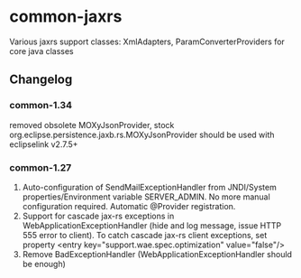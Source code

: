 # common-jaxrs
Various jaxrs support classes: XmlAdapters, ParamConverterProviders for core java classes

## Changelog

### common-1.34
removed obsolete MOXyJsonProvider, stock org.eclipse.persistence.jaxb.rs.MOXyJsonProvider should be used
with eclipselink v2.7.5+

### common-1.27
1. Auto-configuration of SendMailExceptionHandler from JNDI/System properties/Environment variable SERVER_ADMIN. No more manual configuration required. Automatic @Provider registration.
2. Support for cascade jax-rs exceptions in WebApplicationExceptionHandler (hide and log message, issue HTTP 555 error to client). To catch cascade jax-rs client exceptions, set property
  &lt;entry key="support.wae.spec.optimization" value="false"/>
3. Remove BadExceptionHandler (WebApplicationExceptionHandler should be enough)
